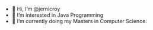 - 👋 Hi, I’m @jernicroy
- 👀 I’m interested in Java Programming
- 🌱 I’m currently doing my Masters in Computer Science.




